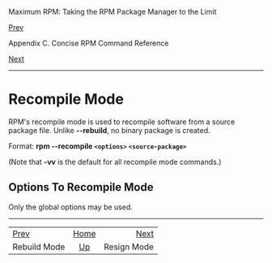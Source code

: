 <div class="NAVHEADER">

Maximum RPM: Taking the RPM Package Manager to the Limit

</div>

[Prev](s1-rpm-commands-rebuild-mode.md)

Appendix C. Concise RPM Command Reference

[Next](s1-rpm-commands-resign-mode.md)

-----

<div class="sect1">

# <span id="s1-rpm-commands-recompile-mode">Recompile Mode</span>

RPM's recompile mode is used to recompile software from a source package
file. Unlike **--rebuild**, no binary package is created.

Format: **rpm --recompile `<options>` `<source-package>`**

(Note that **-vv** is the default for all recompile mode commands.)

<div class="sect2">

## <span id="s2-rpm-commands-recompile-options">Options To Recompile Mode</span>

Only the global options may be used.

</div>

</div>

<div class="NAVFOOTER">

-----

|                                           |                            |                                          |
| :---------------------------------------- | :------------------------: | ---------------------------------------: |
| [Prev](s1-rpm-commands-rebuild-mode.md) |     [Home](index.md)     | [Next](s1-rpm-commands-resign-mode.md) |
| Rebuild Mode                              | [Up](ch-rpm-commands.md) |                              Resign Mode |

</div>
